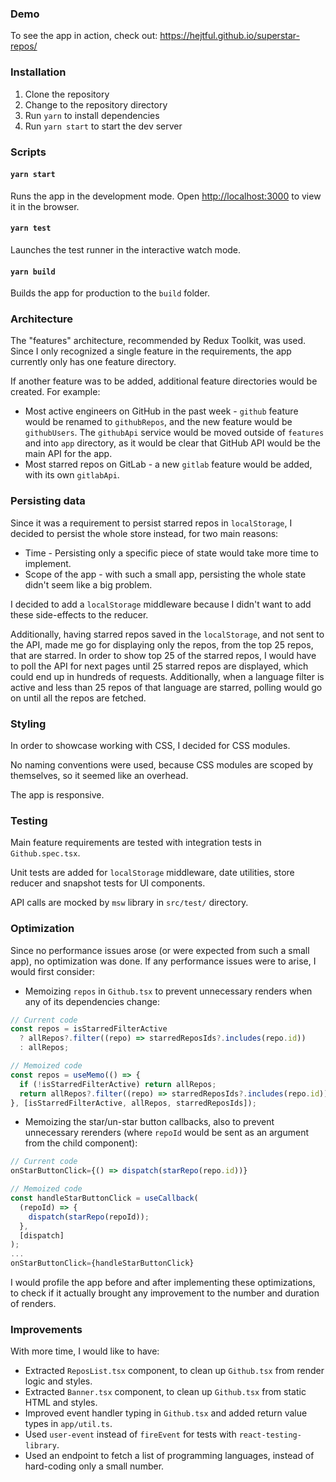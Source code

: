 ### Demo

To see the app in action, check out: https://hejtful.github.io/superstar-repos/

### Installation

1. Clone the repository
2. Change to the repository directory
3. Run `yarn` to install dependencies
4. Run `yarn start` to start the dev server

### Scripts

#### `yarn start`

Runs the app in the development mode.
Open [http://localhost:3000](http://localhost:3000) to view it in the browser.

#### `yarn test`

Launches the test runner in the interactive watch mode.

#### `yarn build`

Builds the app for production to the `build` folder.

### Architecture

The "features" architecture, recommended by Redux Toolkit, was used. Since I only recognized a single feature in the requirements, the app currently only has one feature directory.

If another feature was to be added, additional feature directories would be created. For example:

- Most active engineers on GitHub in the past week - `github` feature would be renamed to `githubRepos`, and the new feature would be `githubUsers`. The `githubApi` service would be moved outside of `features` and into `app` directory, as it would be clear that GitHub API would be the main API for the app.
- Most starred repos on GitLab - a new `gitlab` feature would be added, with its own `gitlabApi`.

### Persisting data

Since it was a requirement to persist starred repos in `localStorage`, I decided to persist the whole store instead, for two main reasons:

- Time - Persisting only a specific piece of state would take more time to implement.
- Scope of the app - with such a small app, persisting the whole state didn't seem like a big problem.

I decided to add a `localStorage` middleware because I didn't want to add these side-effects to the reducer.

Additionally, having starred repos saved in the `localStorage`, and not sent to the API, made me go for displaying only the repos, from the top 25 repos, that are starred. In order to show top 25 of the starred repos, I would have to poll the API for next pages until 25 starred repos are displayed, which could end up in hundreds of requests. Additionally, when a language filter is active and less than 25 repos of that language are starred, polling would go on until all the repos are fetched.

### Styling

In order to showcase working with CSS, I decided for CSS modules.

No naming conventions were used, because CSS modules are scoped by themselves, so it seemed like an overhead.

The app is responsive.

### Testing

Main feature requirements are tested with integration tests in `Github.spec.tsx`.

Unit tests are added for `localStorage` middleware, date utilities, store reducer and snapshot tests for UI components.

API calls are mocked by `msw` library in `src/test/` directory.

### Optimization

Since no performance issues arose (or were expected from such a small app), no optimization was done. If any performance issues were to arise, I would first consider:

- Memoizing `repos` in `Github.tsx` to prevent unnecessary renders when any of its dependencies change:

```typescript
// Current code
const repos = isStarredFilterActive
  ? allRepos?.filter((repo) => starredReposIds?.includes(repo.id))
  : allRepos;

// Memoized code
const repos = useMemo(() => {
  if (!isStarredFilterActive) return allRepos;
  return allRepos?.filter((repo) => starredReposIds?.includes(repo.id));
}, [isStarredFilterActive, allRepos, starredReposIds]);
```

- Memoizing the star/un-star button callbacks, also to prevent unnecessary rerenders (where `repoId` would be sent as an argument from the child component):

```typescript
// Current code
onStarButtonClick={() => dispatch(starRepo(repo.id))}

// Memoized code
const handleStarButtonClick = useCallback(
  (repoId) => {
    dispatch(starRepo(repoId));
  },
  [dispatch]
);
...
onStarButtonClick={handleStarButtonClick}
```

I would profile the app before and after implementing these optimizations, to check if it actually brought any improvement to the number and duration of renders.

### Improvements

With more time, I would like to have:

- Extracted `ReposList.tsx` component, to clean up `Github.tsx` from render logic and styles.
- Extracted `Banner.tsx` component, to clean up `Github.tsx` from static HTML and styles.
- Improved event handler typing in `Github.tsx` and added return value types in `app/util.ts`.
- Used `user-event` instead of `fireEvent` for tests with `react-testing-library`.
- Used an endpoint to fetch a list of programming languages, instead of hard-coding only a small number.

